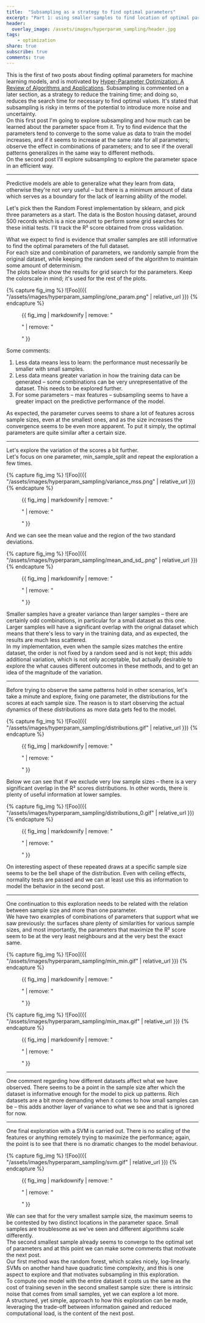 ```yaml
---
title:  "Subsampling as a strategy to find optimal parameters"
excerpt: "Part 1: using smaller samples to find location of optimal parameters for machine learning models"
header:
  overlay_image: /assets/images/hyperparam_sampling/header.jpg 
tags:
    - optimization 
share: true
subscribe: true
comments: true
--- 
```


This is the first of two posts about finding optimal parameters for machine learning models, and is motivated by [Hyper-Parameter Optimization: A Review of Algorithms and Applications](https://arxiv.org/abs/2003.05689). Subsampling is commented on a later section, as a strategy to reduce the training time; and doing so, reduces the search time for necessary to find optimal values. It's stated that subsampling is risky in terms of the potential to introduce more noise and uncertainty.  
On this first post I'm going to explore subsampling and how much can be learned about the parameter space from it. Try to find evidence that the parameters tend to converge to the some value as data to train the model increases, and if it seems to increase at the same rate for all parameters; observe the effect in combinations of parameters; and to see if the overall patterns generalizes in the same way to different methods.  
On the second post I'll explore subsampling to explore the parameter space in an efficient way.

___
  
Predictive models are able to generalize what they learn from data, otherwise they're not very useful – but there is a minimum amount of data which serves as a boundary for the lack of learning ability of the model.  

Let's pick then the Random Forest implementation by sklearn, and pick three parameters as a start. The data is the Boston housing dataset, around 500 records which is a nice amount to perform some grid searches for these initial tests. I'll track the R² score obtained from cross validation.  

What we expect to find is evidence that smaller samples are still informative to find the optimal parameters of the full dataset.  
For each size and combination of parameters, we randomly sample from the original dataset, while keeping the random seed of the algorithm to maintain some amount of determinism.  
The plots below show the results for grid search for the parameters. Keep the colorscale in mind; it's used for the rest of the plots.  

{% capture fig_img %}
![Foo]({{ "/assets/images/hyperparam_sampling/one_param.png" | relative_url }})
{% endcapture %}
<figure>
  {{ fig_img | markdownify | remove: "<p>" | remove: "</p>" }} 
</figure>

Some comments:  
1. Less data means less to learn: the performance must necessarily be smaller with small samples.  
2. Less data means greater variation in how the training data can be generated – some combinations can be very unrepresentative of the dataset. This needs to be explored further.  
3. For some parameters – max features – subsampling seems to have a greater impact on the predictive performance of the model.  

As expected, the parameter curves seems to share a lot of features across sample sizes, even at the smallest ones, and as the size increases the convergence seems to be even more apparent. To put it simply, the optimal parameters are quite similar after a certain size.  

___

Let's explore the variation of the scores a bit further.  
Let's focus on one parameter, min_sample_split and repeat the exploration a few times.  

{% capture fig_img %}
![Foo]({{ "/assets/images/hyperparam_sampling/variance_mss.png" | relative_url }})
{% endcapture %}
<figure>
  {{ fig_img | markdownify | remove: "<p>" | remove: "</p>" }} 
</figure>  

And we can see the mean value and the region of the two standard deviations.  

{% capture fig_img %}
![Foo]({{ "/assets/images/hyperparam_sampling/mean_and_sd_.png" | relative_url }})
{% endcapture %}
<figure>
  {{ fig_img | markdownify | remove: "<p>" | remove: "</p>" }} 
</figure>

Smaller samples have a greater variance than larger samples – there are certainly odd combinations, in particular for a small dataset as this one.  
Larger samples will have a significant overlap with the orignal dataset which means that there's less to vary in the training data, and as expected, the results are much less scattered.  
In my implementation, even when the sample sizes matches the entire dataset, the order is not fixed by a random seed and is not kept; this adds additional variation, which is not only acceptable, but actually desirable to explore the what causes different outcomes in these methods, and to get an idea of the magnitude of the variation.  

___

Before trying to observe the same patterns hold in other scenarios, let's take a minute and explore, fixing one parameter, the distributions for the scores at each sample size. The reason is to start observing the actual dynamics of these distributions as more data gets fed to the model.  
 
{% capture fig_img %}
![Foo]({{ "/assets/images/hyperparam_sampling/distributions.gif" | relative_url }})
{% endcapture %}
<figure>
  {{ fig_img | markdownify | remove: "<p>" | remove: "</p>" }} 
</figure>

Below we can see that if we exclude very low sample sizes – there is a very significant overlap in the R² scores distributions. In other words, there is plenty of useful information at lower samples.   

{% capture fig_img %}
![Foo]({{ "/assets/images/hyperparam_sampling/distributions_0.gif" | relative_url }})
{% endcapture %}
<figure>
  {{ fig_img | markdownify | remove: "<p>" | remove: "</p>" }} 
</figure>

On interesting aspect of these repeated draws at a specific sample size seems to be the bell shape of the distribution. Even with ceiling effects, normality tests are passed and we can at least use this as information to model the behavior in the second post.  

___

One continuation to this exploration needs to be related with the relation between sample size and more than one parameter.   
We have two examples of combinations of parameters that support what we saw previously: the surfaces share plenty of similarities for various sample sizes, and most importantly, the parameters that maximize the R² score seem to be at the very least neighbours and at the very best the exact same.  

{% capture fig_img %}
![Foo]({{ "/assets/images/hyperparam_sampling/min_min.gif" | relative_url }})
{% endcapture %}
<figure>
  {{ fig_img | markdownify | remove: "<p>" | remove: "</p>" }} 
</figure>

{% capture fig_img %}
![Foo]({{ "/assets/images/hyperparam_sampling/min_max.gif" | relative_url }})
{% endcapture %}
<figure>
  {{ fig_img | markdownify | remove: "<p>" | remove: "</p>" }} 
</figure>
 
___

One comment regarding how different datasets affect what we have observed. There seems to be a point in the sample size after which the dataset is informative enough for the model to pick up patterns. Rich datasets are a bit more demanding when it comes to how small samples can be – this adds another layer of variance to what we see and that is ignored for now.  

___

One final exploration with a SVM is carried out. There is no scaling of the features or anything remotely trying to maximize the performance; again, the point is to see that there is no dramatic changes to the model behaviour.  

{% capture fig_img %}
![Foo]({{ "/assets/images/hyperparam_sampling/svm.gif" | relative_url }})
{% endcapture %}
<figure>
  {{ fig_img | markdownify | remove: "<p>" | remove: "</p>" }} 
</figure>

We can see that for the very smallest sample size, the maximum seems to be contested by two distinct locations in the parameter space. Small samples are troublesome as we've seen and different algorithms scale differently.  
The second smallest sample already seems to converge to the optimal set of parameters and at this point we can make some comments that motivate the next post.  
Our first method was the random forest, which scales nicely, log-linearly. SVMs on another hand have quadratic time complexity, and this is one aspect to explore and that motivates subsampling in this exploration.  
To compute one model with the entire dataset it costs us the same as the cost of training seven in the second smallest sample size: there is intrinsic noise that comes from small samples, yet we can explore a lot more.     
A structured, yet simple, approach to how this exploration can be made, leveraging the trade-off between information gained and reduced computational load, is the content of the next post.  

